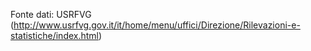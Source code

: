 Fonte dati: USRFVG (http://www.usrfvg.gov.it/it/home/menu/uffici/Direzione/Rilevazioni-e-statistiche/index.html)
